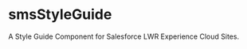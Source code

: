 # smsStyleGuide

A Style Guide Component for Salesforce LWR Experience Cloud Sites.

<img src="https://raw.githubusercontent.com/megasmack/support-files/main/style-guide-button-example.gif" alt=""/>
